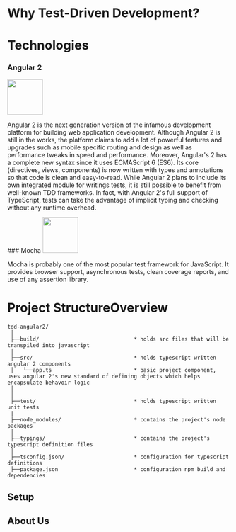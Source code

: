 # Why Test-Driven Development?
# Technologies
### Angular 2 
<img src="https://avatars0.githubusercontent.com/u/139426?v=3&s=400" width="80" height="80"/>
<p>
Angular 2 is the next generation version of the infamous development platform for building web application development. Although Angular 2 is still in the works, the platform claims to add a lot of powerful features and upgrades 
such as mobile specific routing and design as well as performance tweaks in speed and performance. Moreover, Angular's 2 has a complete new syntax since it uses ECMAScript 6 (ES6). Its core (directives, views, components) is now written with types and annotations so 
that code is clean and easy-to-read. While Angular 2 plans to include its own integrated module for writings tests, it is still possible to benefit from well-known
TDD frameworks. In fact, with Angular 2's full support of TypeScript, tests can take the advantage of implicit typing and checking without any runtime overhead.
</p>
### Mocha
<img src="https://cdn1.slant.co/11196-thumb.png" width="80" height="80"/>
<p>Mocha is probably one of the most popular test framework for JavaScript. It provides browser support, asynchronous tests, clean coverage reports, and use of any assertion library.</p>

# Project StructureOverview
```
tdd-angular2/
 │
 ├──build/								* holds src files that will be transpiled into javascript                             
 │   
 ├──src/                    			* holds typescript written angular 2 components
 │   └──app.ts            				* basic project component, uses angular 2's new standard of defining objects which helps encapsulate behavoir logic 
 │     		   
 │   
 ├──test/                   			* holds typescript written unit tests
 |
 ├──node_modules/           			* contains the project's node packages            
 │
 ├──typings/                			* contains the project's typescript definition files                   
 │	   
 ├──tsconfig.json/  					* configuration for typescript definitions
 ├──package.json						* configuration npm build and dependencies
```
## Setup

## About Us